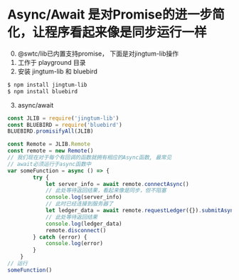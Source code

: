 # Async/Await 是对Promise的进一步简化，让程序看起来像是同步运行一样

0. @swtc/lib已内置支持promise， 下面是对jingtum-lib操作
1. 工作于 playground 目录
2. 安装 jingtum-lib 和 bluebird
```bash
$ npm install jingtum-lib
$ npm install bluebird
```
3. async/await
```javascript
const JLIB = require('jingtum-lib')
const BLUEBIRD = require('bluebird')
BLUEBIRD.promisifyAll(JLIB)

const Remote = JLIB.Remote
const remote = new Remote()
// 我们现在对于每个有回调的函数就拥有相应的Async函数, 最常见
// await必须运行于async函数中
var someFunction = async () => {
		try {
			let server_info = await remote.connectAsync()
			// 此处等待返回结果，看起来像是同步，但不阻塞
			console.log(server_info)
			// 此时已经连接到服务器了
			let ledger_data = await remote.requestLedger({}).submitAsync()
			// 此处等待返回结果
			console.log(ledger_data)
			remote.disconnect()
		} catch (error) {
			console.log(error)
		}
	}
// 运行
someFunction()
```
